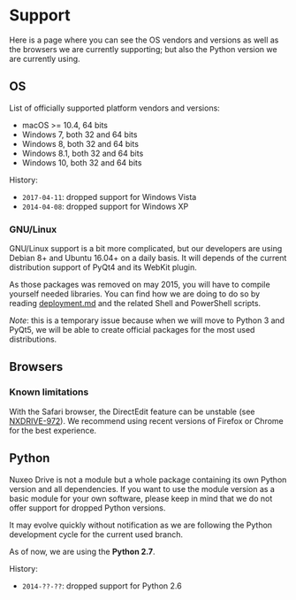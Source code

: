 # Support

Here is a page where you can see the OS vendors and versions as well as the browsers we are currently supporting; but also the Python version we are currently using.

## OS

List of officially supported platform vendors and versions:

- macOS >= 10.4, 64 bits
- Windows 7, both 32 and 64 bits
- Windows 8, both 32 and 64 bits
- Windows 8.1, both 32 and 64 bits
- Windows 10, both 32 and 64 bits

History:

- `2017-04-11`: dropped support for Windows Vista
- `2014-04-08`: dropped support for Windows XP

### GNU/Linux

GNU/Linux support is a bit more complicated, but our developers are using Debian 8+ and Ubuntu 16.04+ on a daily basis.
It will depends of the current distribution support of PyQt4 and its WebKit plugin.

As those packages was removed on may 2015, you will have to compile yourself needed libraries.
You can find how we are doing to do so by reading [deployment.md](https://github.com/nuxeo/nuxeo-drive/blob/master/docs/deployment.md) and the related Shell and PowerShell scripts.

_Note_: this is a temporary issue because when we will move to Python 3 and PyQt5, we will be able to create official packages for the most used distributions.

## Browsers

### Known limitations

With the Safari browser, the DirectEdit feature can be unstable (see [NXDRIVE-972](https://jira.nuxeo.com/browse/NXDRIVE-972)).
We recommend using recent versions of Firefox or Chrome for the best experience.

## Python

Nuxeo Drive is not a module but a whole package containing its own Python version and all dependencies.
If you want to use the module version as a basic module for your own software, please keep in mind that we do not offer support for dropped Python versions.

It may evolve quickly without notification as we are following the Python development cycle for the current used branch.
 
As of now, we are using the __Python 2.7__.

History:

- `2014-??-??`: dropped support for Python 2.6
